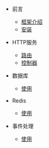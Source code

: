 * 前言
    * [框架介绍](README.md)
    * [安装](install.md)

* HTTP服务
    * [路由](http/router.md)
    * [控制器](http/controller.md)

* 数据库
    * [使用](model.md)

* Redis
    * [使用](redis.md)

* 事件处理
    * [使用](listens.md)